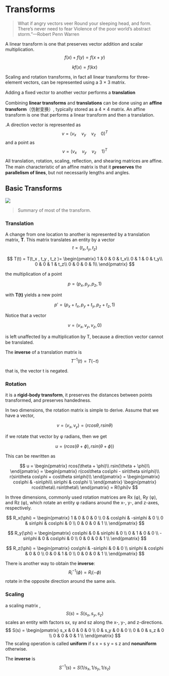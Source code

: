 # Transforms

> What if angry vectors veer Round your sleeping head, and form.
> There’s never need to fear Violence of the poor world’s abstract storm.”
> ​		—Robert Penn Warren



A linear transform is one that preserves vector addition and scalar multiplication.
$$
f(x) + f(y) = f(x+y)
$$

$$
kf(x) = f(kx)
$$

Scaling and rotation transforms, in fact all linear transforms for three-element vectors, can be represented using a 3 × 3 matrix.

Adding a ﬁxed vector to another vector performs a **translation**

Combining **linear transforms** and **translations** can be done using an **aﬃne transform**（仿射变换）, typically stored as a 4 × 4 matrix. An aﬃne transform is one that performs a linear transform and then a translation. 

.A direction vector is represented as 
$$
v = (v_x\quad v_y\quad v_z \quad 0)^T
$$
and a point as 
$$
v = (v_x\quad v_y\quad v_z \quad 1)^T
$$
All translation, rotation, scaling, reﬂection, and shearing matrices are aﬃne. The main characteristic of an aﬃne matrix is that it **preserves** the **parallelism of lines**, but not necessarily lengths and angles. 



## Basic Transforms

![](https://github.com/Uyouii/LearnOpenGL/raw/master/Real%20Time%20Rending%20Image/Summary%20of%20most%20of%20the%20transforms.PNG)

>  Summary of most of the transform.



### Translation

A change from one location to another is represented by a translation matrix, **T**. This matrix translates an entity by a vector 
$$
t = (t_x , t_y , t_z )
$$

$$
T(t) = T(t_x , t_y , t_z )=
\begin{pmatrix}
 1 & 0 & 0 & t_x\\ 
 0 & 1 & 0 & t_y\\ 
 0 & 0 & 1 & t_z\\ 
 0 & 0 & 0 & 1\\ 
\end{pmatrix}
$$

the multiplication of a point 

$$
p = (p_x , p_y , p_z , 1 )
$$

with **T(t)** yields a new point

$$
p′ = (p_x +t_x , p_y +t_y , p_z +t_z , 1)
$$

Notice that a vector

$$
v = (v_x , v_y , v_z , 0 )
$$

is left unaﬀected by a multiplication by T, because a direction vector cannot be translated.

The **inverse** of a translation matrix is
$$
T^{-1}(t) = T(-t)
$$


that is, the vector t is negated.

### Rotation

it is a **rigid-body transform**, it preserves the distances between points transformed, and preserves
handedness.

In two dimensions, the rotation matrix is simple to derive. Assume that we have a vector, 

$$
v = (v_x, v_y)=(rcos\theta, rsin\theta)
$$

if we rotate that vector by φ radians, then we get 

$$
u = (rcos(\theta + \phi),rsin(\theta + \phi))
$$

This can be rewritten as

$$
u = 
\begin{pmatrix}
 rcos(\theta + \phi)\\ 
 rsin(\theta + \phi)\\  
\end{pmatrix} = 
\begin{pmatrix}
 r(cos\theta cos\phi - sin\theta sin\phi)\\ 
 r(sin\theta cos\phi + cos\theta sin\phi)\\  
\end{pmatrix} = 
\begin{pmatrix}
 cos\phi & -sin\phi\\ 
 sin\phi & cos\phi \\  
\end{pmatrix}
\begin{pmatrix}
 rcos\theta\\ 
 rsin\theta\\  
\end{pmatrix} = R(\phi)v
$$

In three dimensions, commonly used rotation matrices are Rx (φ), Ry (φ), and Rz (φ), which rotate an entity φ radians around the x-, y-, and z-axes, respectively.

$$
R_x(\phi) =
\begin{pmatrix}
 1 & 0 & 0 & 0 \\
 0 & cos\phi & -sin\phi & 0 \\
 0 & sin\phi & cos\phi & 0 \\
 0 & 0 & 0 & 1 \\
\end{pmatrix}
$$

$$
R_y(\phi) =
\begin{pmatrix}
 cos\phi & 0 & sin\phi & 0 \\
 0 & 1 & 0 & 0 \\
 -sin\phi & 0 & cos\phi & 0 \\
 0 & 0 & 0 & 1 \\
\end{pmatrix}
$$

$$
R_z(\phi) =
\begin{pmatrix}
 cos\phi & -sin\phi & 0 & 0 \\
 sin\phi & cos\phi & 0 & 0 \\
 0 & 0 & 1 & 0 \\
 0 & 0 & 0 & 1 \\
\end{pmatrix}
$$



There is another way to obtain the **inverse**:
$$
R_i^{-1}(\phi)=R_i(-\phi)
$$
rotate in the opposite direction around the same axis.

### Scaling

a scaling matrix ,
$$
S(s) = S(s_x, s_y, s_z)
$$
scales an entity with factors sx, sy and sz along the x-, y-, and z-directions.
$$
S(s) =
\begin{pmatrix}
s_x & 0 & 0 & 0 \\
0 & s_y & 0 & 0 \\
0 & 0 & s_z & 0 \\
0 & 0 & 0 & 1 \\
\end{pmatrix}
$$
The scaling operation is called **uniform** if s x = s y = s z and **nonuniform** otherwise.

The **inverse** is 
$$
S^{-1}(s) = S(1/s_x, 1/s_y, 1/s_z)
$$


